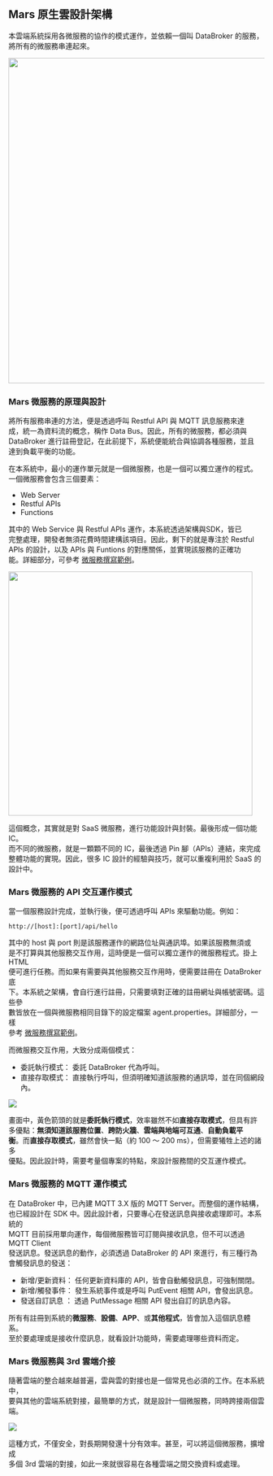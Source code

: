 ## Mars 原生雲設計架構

本雲端系統採用各微服務的協作的模式運作，並依賴一個叫 DataBroker 的服務，  
將所有的微服務串連起來。
  
<img src="https://test.mars-cloud.com/images/1713405966074.jpg" width="640"></img>

### Mars 微服務的原理與設計
  
將所有服務串連的方法，便是透過呼叫 Restful API 與 MQTT 訊息服務來達  
成，統一為資料流的概念，稱作 Data Bus。因此，所有的微服務，都必須與  
DataBroker 進行註冊登記，在此前提下，系統便能統合與協調各種服務，並且  
達到負載平衡的功能。  

在本系統中，最小的運作單元就是一個微服務，也是一個可以獨立運作的程式。  
一個微服務會包含三個要素：

- Web Server
- Restful APIs
- Functions

其中的 Web Service 與 Restful APIs 運作，本系統透過架構與SDK，皆已  
完整處理，開發者無須花費時間建構該項目。因此，剩下的就是專注於 Restful  
APIs 的設計，以及 APIs 與 Funtions 的對應關係，並實現該服務的正確功  
能。詳細部分，可參考 [微服務撰寫範例](/Services/SimpleService)。  

<img src="https://test.mars-cloud.com/images/1713409008905.jpg" width="480"></img>
    
這個概念，其實就是對 SaaS 微服務，進行功能設計與封裝。最後形成一個功能IC。  
而不同的微服務，就是一顆顆不同的 IC，最後透過 Pin 腳（APIs）連結，來完成  
整體功能的實現。因此，很多 IC 設計的經驗與技巧，就可以重複利用於 SaaS 的  
設計中。  

  
### Mars 微服務的 API 交互運作模式

當一個服務設計完成，並執行後，便可透過呼叫 APIs 來驅動功能。例如：  
  
```
http://[host]:[port]/api/hello
```

其中的 host 與 port 則是該服務運作的網路位址與通訊埠。如果該服務無須或  
是不打算與其他服務交互作用，這時便是一個可以獨立運作的微服務程式。掛上 HTML  
便可進行任務。而如果有需要與其他服務交互作用時，便需要註冊在 DataBroker 底  
下。本系統之架構，會自行進行註冊，只需要填對正確的註冊網址與帳號密碼。這些參  
數皆放在一個與微服務相同目錄下的設定檔案 agent.properties。詳細部分，一樣  
參考 [微服務撰寫範例](/Services/SimpleService)。   

而微服務交互作用，大致分成兩個模式：  
  
- 委託執行模式： 委託 DataBroker 代為呼叫。
- 直接存取模式： 直接執行呼叫，但須明確知道該服務的通訊埠，並在同個網段內。

<img src="https://test.mars-cloud.com/images/1713411327233.jpg"></img>

畫面中，黃色箭頭的就是**委託執行模式**，效率雖然不如**直接存取模式**，但具有許  
多優點：**無須知道該服務位置**、**跨防火牆**、**雲端與地端可互通**、**自動負載平  
衡**。而**直接存取模式**，雖然會快一點（約 100 ～ 200 ms），但需要犧牲上述的諸多  
優點。因此設計時，需要考量個專案的特點，來設計服務間的交互運作模式。  

  
### Mars 微服務的 MQTT 運作模式

在 DataBroker 中，已內建 MQTT 3.X 版的 MQTT Server。而整個的運作結構，  
也已經設計在 SDK 中。因此設計者，只要專心在發送訊息與接收處理即可。本系統的  
MQTT 目前採用單向運作，每個微服務皆可訂閱與接收訊息，但不可以透過 MQTT Client  
發送訊息。發送訊息的動作，必須透過 DataBroker 的 API 來進行，有三種行為  
會觸發訊息的發送：
  
- 新增/更新資料： 任何更新資料庫的 API，皆會自動觸發訊息，可強制關閉。
- 新增/觸發事件： 發生系統事件或是呼叫 PutEvent 相關 API，會發出訊息。
- 發送自訂訊息 ： 透過 PutMessage 相關 API 發出自訂的訊息內容。

所有有註冊到系統的**微服務**、**設備**、**APP**、或**其他程式**，皆會加入這個訊息體系。  
至於要處理或是接收什麼訊息，就看設計功能時，需要處理哪些資料而定。

  
### Mars 微服務與 3rd 雲端介接

隨著雲端的整合越來越普遍，雲與雲的對接也是一個常見也必須的工作。在本系統中，  
要與其他的雲端系統對接，最簡單的方式，就是設計一個微服務，同時跨接兩個雲端。  

<img src="https://test.mars-cloud.com/images/1713422612845.jpg"></img>

這種方式，不僅安全，對長期開發還十分有效率。甚至，可以將這個微服務，擴增成  
多個 3rd 雲端的對接，如此一來就很容易在各種雲端之間交換資料或處理。
